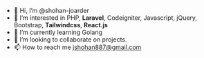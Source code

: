 - 👋 Hi, I’m @shohan-joarder
- 👀 I’m interested in PHP, <strong>Laravel</strong>, Codeigniter, Javascript, jQuery, Bootstrap, <strong>Tailwindcss</strong>, <strong>React.js</strong>
- 🌱 I’m currently learning Golang
- 💞️ I’m looking to collaborate on projects.
- 📫 How to reach me jshohan887@gmail.com

<!---
shohan-joarder/shohan-joarder is a ✨ special ✨ repository because its `README.md` (this file) appears on your GitHub profile.
You can click the Preview link to take a look at your changes.
--->
